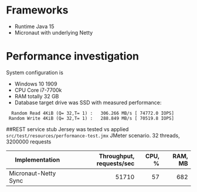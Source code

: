 # Frameworks

* Runtime Java 15
* Micronaut with underlying Netty  

# Performance investigation

System configuration is
- Windows 10 1909
- CPU Core i7-7700k
- RAM totally 32 GB
- Database target drive was SSD  with measured performance:
```  
  Random Read 4KiB (Q= 32,T= 1) :   306.266 MB/s [ 74772.0 IOPS]
 Random Write 4KiB (Q= 32,T= 1) :   288.849 MB/s [ 70519.8 IOPS]
```

##REST service stub
Jersey was tested vs applied  `src/test/resources/performance-test.jmx` JMeter scenario.
32 threads, 3200000 requests

Implementation | Throughput, requests/sec | CPU, % | RAM, MB  
 --- | ---: | ---: | ---:
Micronaut-Netty Sync | 51710 | 57 | 682